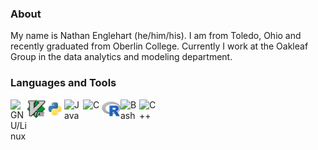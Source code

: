 ### About
My name is Nathan Englehart (he/him/his). I am from Toledo, Ohio and recently graduated from Oberlin College. Currently I work at the Oakleaf Group in the data analytics and modeling department. 

### Languages and Tools
[<img align="left" alt="GNU/Linux" width="26px" src="https://nathanenglehart.github.io/icons/linux.png" />](https://github.com/nathanenglehart)
<!-- <span class="fl-artix"></span> -->
[<img align="left" alt="Vim" width="30px" src="https://raw.githubusercontent.com/github/explore/80688e429a7d4ef2fca1e82350fe8e3517d3494d/topics/vim/vim.png" />](https://github.com/nathanenglehart)
[<img align="left" alt="Python" width="30px" src="https://raw.githubusercontent.com/github/explore/80688e429a7d4ef2fca1e82350fe8e3517d3494d/topics/python/python.png" />](https://github.com/nathanenglehart)
[<img align="left" alt="Java" width="30px" src="https://nathanenglehart.github.io/icons/java.png" />](https://github.com/nathanenglehart)
[<img align="left" alt="C" width="30px" src="https://nathanenglehart.github.io/icons/c.png" />](https://github.com/nathanenglehart)
[<img align="left" alt="R" width="30px" src="https://raw.githubusercontent.com/github/explore/80688e429a7d4ef2fca1e82350fe8e3517d3494d/topics/r/r.png" />](https://github.com/nathanenglehart)
[<img align="left" alt="Bash" width="30px" src="https://nathanenglehart.github.io/icons/bash.png" />](https://github.com/nathanenglehart)
[<img align="left" alt="C++" width="30px" src="https://nathanenglehart.github.io/icons/cpp.png" />](https://github.com/nathanenglehart)
<!--[<img align="left" alt="i3" width="30px" src="https://raw.githubusercontent.com/github/explore/80688e429a7d4ef2fca1e82350fe8e3517d3494d/topics/python/i3wm.png" />](https://github.com/nathanenglehart) -->
